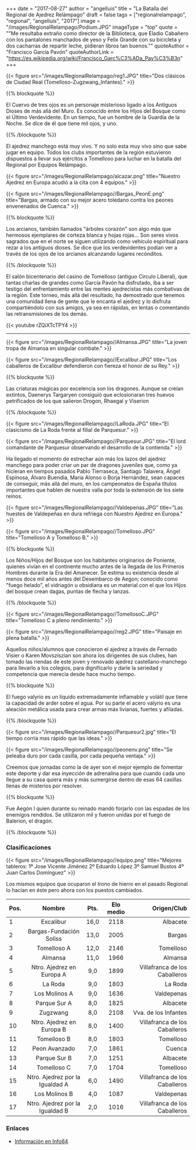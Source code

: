 +++
date = "2017-08-27"
author = "angelluis"
title = "La Batalla del Regional de Ajedrez Relámpago"
draft = false
tags = ["regionalrelampago", "regional", "angelluis", "2017"]
image = "/images/RegionalRelampago/Podium.JPG"
imageType = "top"
quote = "\"Me resultaba extraño como director de la Biblioteca, que Eladio Cabañero con los pantalones manchados de yeso y Felix Grande con su bicicleta y dos cacharras de repartir leche, pidieran libros tan buenos.\""
quoteAuthor = "Francisco García Pavón"
quoteAuthorLink = "https://es.wikipedia.org/wiki/Francisco_Garc%C3%ADa_Pav%C3%B3n"
+++

{{< figure src="/images/RegionalRelampago/reg1.JPG" title="Dos clásicos de Ciudad Real (Tomelloso-Zugzwang_Infantes)." >}}

{{% blockquote %}}

El Cuervo de tres ojos es un personaje misterioso ligado a los Antiguos Dioses de más allá del Muro. Es conocido entre los Hijos del Bosque como el Último Verdevidente. En un tiempo, fue un hombre de la Guardia de la Noche. Se dice de él que tiene mil ojos, y uno.

{{% /blockquote %}}

El ajedrez manchego está muy vivo. Y no solo esta muy vivo sino que sabe jugar en equipo. Todos los clubs importantes de la región estuvieron dispuestos a llevar sus ejércitos a Tomelloso para luchar en la batalla del Regional por Equipos Relámpago. 

{{< figure src="/images/RegionalRelampago/alcazar.png" title="Nuestro Ajedrez en Europa acudió a la cita con 4 equipos." >}}

{{< figure src="/images/RegionalRelampago//Bargas_PeonE.png" title="Bargas, armado con su mejor acero toledano contra los peones envenenados de Cuenca." >}}


{{% blockquote %}}

Los arcianos, también llamados "árboles corazón" son algo más que hermosos ejemplares de corteza blanca y hojas rojas... Son seres vivos sagrados que en el norte se siguen utilizando como vehículo espiritual para rezar a los antiguos dioses. Se dice que los verdevidentes podían ver a través de los ojos de los arcianos alcanzando lugares recónditos.

{{% /blockquote %}}

El salón bicentenario del casino de Tomelloso (antiguo Circulo Liberal), que tantas charlas de grandes como García Pavón ha disfrutado, iba a ser testigo del enfrentamiento entre las mentes ajedrecistas más combativas de la región.  Este torneo, más allá del resultado, ha demostrado que tenemos una comunidad llena de gente que le encanta el ajedrez y lo disfruta compartiéndolo con sus amigos, ya sea en rápidas, en lentas o comentando las retransmisiones de los demás. 

{{< youtube rZQiXTcTPY4 >}}

- - -

{{< figure src="/images/RegionalRelampago//Almansa.JPG" title="La joven tropa de Almansa en singular combate." >}}

{{< figure src="/images/RegionalRelampago//Excalibur.JPG" title="Los caballeros de Excalibur defendieron con fiereza el honor de su Rey." >}}

{{% blockquote %}}

Las criaturas mágicas por excelencia  son los dragones. Aunque se creían extintos, Daenerys Targaryen consiguió que eclosionaran tres huevos petrificados de los que salieron Drogon, Rhaegal y Viserion

{{% /blockquote %}}

{{< figure src="/images/RegionalRelampago//LaRoda.JPG" title="El clasicismo de La Roda frente al filial de Parquesur." >}}

{{< figure src="/images/RegionalRelampago//Parquesur.JPG" title="El lord comandante de Parquesur observando el desarrollo de la contienda." >}}


Ha llegado el momento de estrechar aún más los lazos del ajedrez manchego para poder criar un par de dragones juveniles que, como ya hicieran en tiempos pasados  Pablo Tierraseca, Santiago Talavera, Ángel Espinosa, Álvaro Buendia, Maria Alonso o Borja Hernández,  sean capaces de conseguir, más allá del muro, en los campeonatos de España títulos importantes que hablen de nuestra valía  por toda la extensión de los siete reinos.


{{< figure src="/images/RegionalRelampago//Valdepenas.JPG" title="Las huestes de Valdepeñas en dura refriega con Nuestro Ajedrez en Europa." >}}


{{< figure src="/images/RegionalRelampago//Tomelloso.JPG" title="Tomelloso A y Tomelloso B." >}}

{{% blockquote %}}

Los Niños/Hijos del Bosque son los habitantes originarios de Poniente, quienes vivían en el continente mucho antes de la llegada de los Primeros Hombres durante la Era del Amanecer. Se estima su existencia desde al menos doce mil años antes del Desembarco de Aegon; conocido como "fuego helado", el vidriagón u obsidiana es un material con el que los Hijos del bosque crean dagas, puntas de flecha y lanzas.

{{% /blockquote %}}


{{< figure src="/images/RegionalRelampago//TomellosoC.JPG" title="Tomelloso C a pleno rendimiento." >}}

{{< figure src="/images/RegionalRelampago//reg2.JPG" title="Paisaje en plena batalla." >}}

Aquellos niños/alumnos que conocieron el ajedrez a través de Fernado Visier o Karen Movsziszian son ahora los dirigentes de sus clubes, han tomado las riendas de este joven y renovado ajedrez castellano-manchego para llevarlo a los colegios, para dignificarlo y darle la seriedad y competencia que merecía desde hace mucho tiempo.


{{% blockquote %}}

El fuego valyrio es un líquido extremadamente inflamable y volátil que tiene la capacidad de arder sobre el agua. Por su parte el acero valyrio es una aleación metálica usada para crear armas más livianas, fuertes y afiladas.

{{% /blockquote %}}

{{< figure src="/images/RegionalRelampago//Parquesur2.jpg" title="El tiempo corría mas rápido que las ideas." >}}

{{< figure src="/images/RegionalRelampago//peonenv.png" title="Se peleaba duro por cada casilla, por cada pequeña ventaja." >}}


 Creemos que jornadas como la de ayer son el mejor ejemplo de fomentar este deporte y dar esa inyección de adrenalina para que  cuando cada uno llegue a su casa quiera más y más sumergirse dentro de esas 64 casillas llenas de misterios por resolver.

{{% blockquote %}}

Fue Aegón I quien durante su reinado mandó forjarlo con las espadas de los enemigos rendidos. Se utilizaron mil y fueron unidas por el fuego de Balerion, el dragón.

{{% /blockquote %}}

### Clasificaciones

{{< figure src="/images/RegionalRelampago//equipo.png" title="Mejores tableros: 1º Jose Vicente Jiménez 2º Eduardo López 3º Samuel Bustos 4º Juan Carlos Domínguez" >}}

Los mismos equipos que ocuparon el trono de hierro en el pasado Regional lo hacían en éste pero ahora con los puestos cambiados.

|Pos.   |Nombre                           |Pts.   |Elo medio   |Origen/Club                   |
|:------|:-------------------------------:|:-----:|:----------:|-----------------------------:|
| 1     | Excalibur                       | 16,0  | 2118       | Albacete                      | 
| 2     | Bargas-Fundación Soliss         | 13,0  | 2005       | Bargas                        | 
| 3     | Tomelloso A                     | 12,0  | 2146       | Tomelloso                     | 
| 4     | Almansa                         | 11,0  | 1966       | Almansa                       | 
| 5     | Ntro. Ajedrez en Europa A       | 9,0   | 1899       | Villafranca de los Caballeros | 
| 6     | La Roda                         | 9,0   | 1803       | La Roda                       | 
| 7     | Los Molinos A                   | 9,0   | 1636       | Valdepenas                    | 
| 8     | Parque Sur A                    | 8,0   | 1825       | Albacete                      | 
| 9     | Zugzwang                        | 8,0   | 2108       | Vva. de los Infantes          | 
| 10    | Ntro. Ajedrez en Europa B       | 8,0   | 1400       | Villafranca de los Caballeros | 
| 11    | Tomelloso B                     | 8,0   | 1803       | Tomelloso                     | 
| 12    | Peon Avanzado                   | 7,0   | 1861       | Cuenca                        | 
| 13    | Parque Sur B                    | 7,0   | 1251       | Albacete                      | 
| 14    | Tomelloso C                     | 7,0   | 1704       | Tomelloso                     | 
| 15    | Ntro. Ajedrez por la Igualdad A | 6,0   | 1490       | Villafranca de los Caballeros | 
| 16    | Los Molinos B                   | 4,0   | 1087       | Valdepenas                    | 
| 17    | Ntro. Ajedrez por la Igualdad B | 2,0   | 1016       | Villafranca de los Caballeros | 


### Enlaces 
 
* [Información en Info64](https://info64.org/team/cto-castilla-la-mancha-blitz-por-equipos-2017/standings "Clasificación Final")














